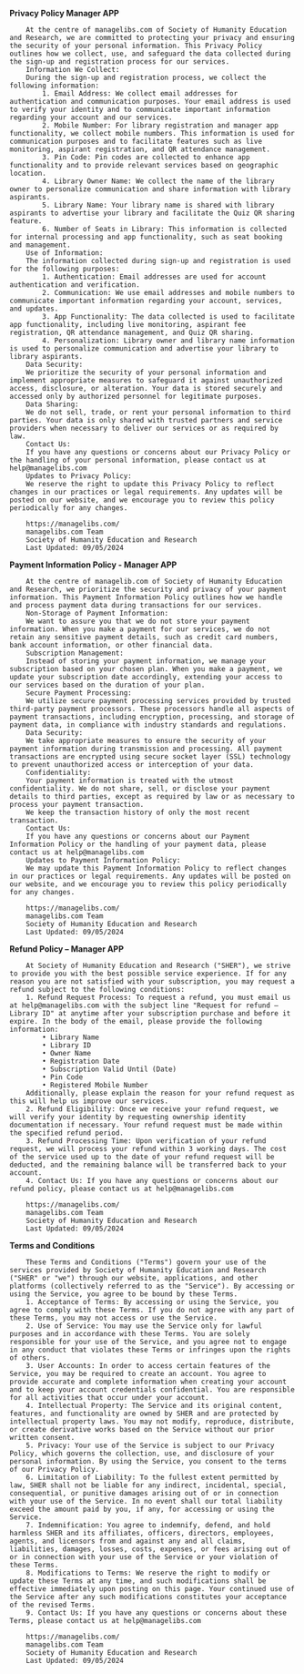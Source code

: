 **﻿Privacy Policy Manager APP**


        At the centre of managelibs.com of Society of Humanity Education and Research, we are committed to protecting your privacy and ensuring the security of your personal information. This Privacy Policy outlines how we collect, use, and safeguard the data collected during the sign-up and registration process for our services.
        Information We Collect:
        During the sign-up and registration process, we collect the following information:
            1. Email Address: We collect email addresses for authentication and communication purposes. Your email address is used to verify your identity and to communicate important information regarding your account and our services.
            2. Mobile Number: For library registration and manager app functionality, we collect mobile numbers. This information is used for communication purposes and to facilitate features such as live monitoring, aspirant registration, and QR attendance management.
            3. Pin Code: Pin codes are collected to enhance app functionality and to provide relevant services based on geographic location.
            4. Library Owner Name: We collect the name of the library owner to personalize communication and share information with library aspirants.
            5. Library Name: Your library name is shared with library aspirants to advertise your library and facilitate the Quiz QR sharing feature.
            6. Number of Seats in Library: This information is collected for internal processing and app functionality, such as seat booking and management.
        Use of Information:
        The information collected during sign-up and registration is used for the following purposes:
            1. Authentication: Email addresses are used for account authentication and verification.
            2. Communication: We use email addresses and mobile numbers to communicate important information regarding your account, services, and updates.
            3. App Functionality: The data collected is used to facilitate app functionality, including live monitoring, aspirant fee registration, QR attendance management, and Quiz QR sharing.
            4. Personalization: Library owner and library name information is used to personalize communication and advertise your library to library aspirants.
        Data Security:
        We prioritize the security of your personal information and implement appropriate measures to safeguard it against unauthorized access, disclosure, or alteration. Your data is stored securely and accessed only by authorized personnel for legitimate purposes.
        Data Sharing:
        We do not sell, trade, or rent your personal information to third parties. Your data is only shared with trusted partners and service providers when necessary to deliver our services or as required by law.
        Contact Us:
        If you have any questions or concerns about our Privacy Policy or the handling of your personal information, please contact us at help@managelibs.com 
        Updates to Privacy Policy:
        We reserve the right to update this Privacy Policy to reflect changes in our practices or legal requirements. Any updates will be posted on our website, and we encourage you to review this policy periodically for any changes.
        
        https://managelibs.com/ 
        managelibs.com Team
        Society of Humanity Education and Research
        Last Updated: 09/05/2024




**Payment Information Policy - Manager APP**

        
        At the centre of managelib.com of Society of Humanity Education and Research, we prioritize the security and privacy of your payment information. This Payment Information Policy outlines how we handle and process payment data during transactions for our services.
        Non-Storage of Payment Information:
        We want to assure you that we do not store your payment information. When you make a payment for our services, we do not retain any sensitive payment details, such as credit card numbers, bank account information, or other financial data.
        Subscription Management:
        Instead of storing your payment information, we manage your subscription based on your chosen plan. When you make a payment, we update your subscription date accordingly, extending your access to our services based on the duration of your plan.
        Secure Payment Processing:
        We utilize secure payment processing services provided by trusted third-party payment processors. These processors handle all aspects of payment transactions, including encryption, processing, and storage of payment data, in compliance with industry standards and regulations.
        Data Security:
        We take appropriate measures to ensure the security of your payment information during transmission and processing. All payment transactions are encrypted using secure socket layer (SSL) technology to prevent unauthorized access or interception of your data.
        Confidentiality:
        Your payment information is treated with the utmost confidentiality. We do not share, sell, or disclose your payment details to third parties, except as required by law or as necessary to process your payment transaction.
        We keep the transaction history of only the most recent transaction.
        Contact Us:
        If you have any questions or concerns about our Payment Information Policy or the handling of your payment data, please contact us at help@managelibs.com
        Updates to Payment Information Policy:
        We may update this Payment Information Policy to reflect changes in our practices or legal requirements. Any updates will be posted on our website, and we encourage you to review this policy periodically for any changes.
        
        https://managelibs.com/ 
        managelibs.com Team
        Society of Humanity Education and Research
        Last Updated: 09/05/2024
        





































**Refund Policy – Manager APP**

        
        At Society of Humanity Education and Research ("SHER"), we strive to provide you with the best possible service experience. If for any reason you are not satisfied with your subscription, you may request a refund subject to the following conditions:
        1. Refund Request Process: To request a refund, you must email us at help@managelibs.com with the subject line "Request for refund – Library ID" at anytime after your subscription purchase and before it expire. In the body of the email, please provide the following information:
            • Library Name
            • Library ID
            • Owner Name
            • Registration Date
            • Subscription Valid Until (Date)
            • Pin Code
            • Registered Mobile Number
        Additionally, please explain the reason for your refund request as this will help us improve our services.
        2. Refund Eligibility: Once we receive your refund request, we will verify your identity by requesting ownership identity documentation if necessary. Your refund request must be made within the specified refund period.
        3. Refund Processing Time: Upon verification of your refund request, we will process your refund within 3 working days. The cost of the service used up to the date of your refund request will be deducted, and the remaining balance will be transferred back to your account.
        4. Contact Us: If you have any questions or concerns about our refund policy, please contact us at help@managelibs.com
        
        https://managelibs.com/ 
        managelibs.com Team
        Society of Humanity Education and Research
        Last Updated: 09/05/2024


**Terms and Conditions**


        These Terms and Conditions ("Terms") govern your use of the services provided by Society of Humanity Education and Research ("SHER" or "we") through our website, applications, and other platforms (collectively referred to as the "Service"). By accessing or using the Service, you agree to be bound by these Terms.
        1. Acceptance of Terms: By accessing or using the Service, you agree to comply with these Terms. If you do not agree with any part of these Terms, you may not access or use the Service.
        2. Use of Service: You may use the Service only for lawful purposes and in accordance with these Terms. You are solely responsible for your use of the Service, and you agree not to engage in any conduct that violates these Terms or infringes upon the rights of others.
        3. User Accounts: In order to access certain features of the Service, you may be required to create an account. You agree to provide accurate and complete information when creating your account and to keep your account credentials confidential. You are responsible for all activities that occur under your account.
        4. Intellectual Property: The Service and its original content, features, and functionality are owned by SHER and are protected by intellectual property laws. You may not modify, reproduce, distribute, or create derivative works based on the Service without our prior written consent.
        5. Privacy: Your use of the Service is subject to our Privacy Policy, which governs the collection, use, and disclosure of your personal information. By using the Service, you consent to the terms of our Privacy Policy.
        6. Limitation of Liability: To the fullest extent permitted by law, SHER shall not be liable for any indirect, incidental, special, consequential, or punitive damages arising out of or in connection with your use of the Service. In no event shall our total liability exceed the amount paid by you, if any, for accessing or using the Service.
        7. Indemnification: You agree to indemnify, defend, and hold harmless SHER and its affiliates, officers, directors, employees, agents, and licensors from and against any and all claims, liabilities, damages, losses, costs, expenses, or fees arising out of or in connection with your use of the Service or your violation of these Terms.
        8. Modifications to Terms: We reserve the right to modify or update these Terms at any time, and such modifications shall be effective immediately upon posting on this page. Your continued use of the Service after any such modifications constitutes your acceptance of the revised Terms.
        9. Contact Us: If you have any questions or concerns about these Terms, please contact us at help@managelibs.com 
        
        https://managelibs.com/ 
        managelibs.com Team
        Society of Humanity Education and Research
        Last Updated: 09/05/2024

